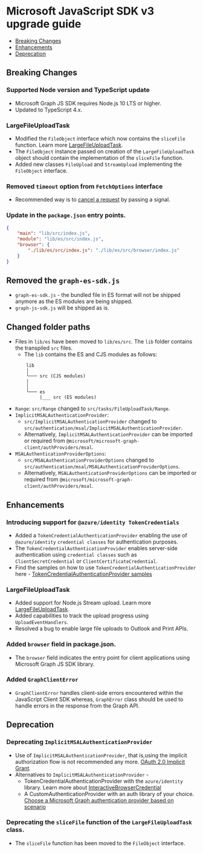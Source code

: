 # Microsoft JavaScript SDK v3 upgrade guide

- [Breaking Changes](#Breaking-Changes)
- [Enhancements](#Enhancements)
- [Deprecation](#Deprecation)
## Breaking Changes

### Supported Node version and TypeScript update
- Microsoft Graph JS SDK requires Node.js 10 LTS or higher.
- Updated to TypeScript 4.x.

### LargeFileUploadTask 
- Modified the `FileObject` interface which now contains the `sliceFile` function. Learn more [LargeFileUploadTask](./docs/tasks/LargeFileUploadTask.md). 
- The `FileObject` instance passed on creation of the `LargeFileUploadTask` object should contain the implementation of the `sliceFile` function.
- Added new classes `FileUpload` and `StreamUpload` implementing the `FileObject` interface.

### Removed `timeout` option from `FetchOptions` interface
- Recommended way is to [cancel a request](./docs/CancellingAHTTPRequest.md) by passing a signal.

### Update in the `package.json` entry points.
```json
{
    "main": "lib/src/index.js",
    "module": "lib/es/src/index.js",
    "browser": {
	    "./lib/es/src/index.js": "./lib/es/src/browser/index.js"
    }
}
```
## Removed the `graph-es-sdk.js`
- `graph-es-sdk.js` - the bundled file in ES format will not be shipped anymore as the ES modules are being shipped.
- `graph-js-sdk.js` will be shipped as is.

## Changed folder paths
- Files in `lib/es` have been moved to `lib/es/src`. The `lib` folder contains the transpiled `src` files.
	- The `lib` contains the ES and CJS modules as follows:
	```
		lib
		│
		└─── src (CJS modules)
		|
		│   
		└─── es 
		     |___ src (ES modules)
	 ```
- `Range`: `src/Range` changed to `src/tasks/FileUploadTask/Range`.
- `ImplicitMSALAuthenticationProvider`: 
	- `src/ImplicitMSALAuthenticationProvider` changed to `src/authentication/msal/ImplicitMSALAuthenticationProvider`.
	-  Alternatively, `ImplicitMSALAuthenticationProvider` can be imported or required from `@microsoft/microsoft-graph-client/authProviders/msal`.
- `MSALAuthenticationProviderOptions`: 
	- `src/MSALAuthenticationProviderOptions` changed to `src/authentication/msal/MSALAuthenticationProviderOptions`.
	- Alternatively, `MSALAuthenticationProviderOptions` can be imported or required from `@microsoft/microsoft-graph-client/authProviders/msal`.
## Enhancements

### Introducing support for `@azure/identity TokenCredentials`
- Added a `TokenCredentialAuthenticationProvider` enabling the use of `@azure/identity` `credential classes` for authentication purposes. 
- The `TokenCredentialAuthenticationProvider` enables server-side authentication using `credential classes` such as `ClientSecretCredential` or `ClientCertificateCredential`.
- Find the samples on how to use `TokenCredentialAuthenticationProvider` here - [TokenCredentialAuthenticationProvider samples](./samples/tokenCredentialSamples)

### LargeFileUploadTask

- Added support for Node.js Stream upload. Learn more [LargeFileUploadTask](./docs/tasks/LargeFileUploadTask.md). 
- Added capabilities to track the upload progress using `UploadEventHandlers`.
- Resolved a bug to enable large file uploads to Outlook and Print APIs.

### Added `browser` field in package.json.
- The `browser` field indicates the entry point for client applications using Microsoft Graph JS SDK library.

### Added `GraphClientError`
- `GraphClientError` handles client-side errors encountered within the JavaScript Client SDK whereas, `GraphError` class should be used to handle errors in the response from the Graph API.

## Deprecation

### Deprecating `ImplicitMSALAuthenticationProvider` 
- Use of `ImplicitMSALAuthenticationProvider`, that is,using the implicit authorization flow is not recommended any more. [OAuth 2.0 Implicit Grant](https://oauth.net/2/grant-types/implicit/).
- Alternatives to `ImplicitMSALAuthenticationProvider` - 
	- TokenCredentialAuthenticationProvider with the `azure/identity` library. Learn more about [InteractiveBrowserCredential](https://github.com/Azure/azure-sdk-for-js/blob/master/sdk/identity/identity/interactive-browser-credential.md) 
	- A CustomAuthenticationProvider with an auth library of your choice. [Choose a Microsoft Graph authentication provider based on scenario](https://docs.microsoft.com/en-us/graph/sdks/choose-authentication-providers?tabs=CS)

### Deprecating the `sliceFile` function of the `LargeFileUploadTask` class.
- The `sliceFile` function has been moved to the `FileObject` interface.
